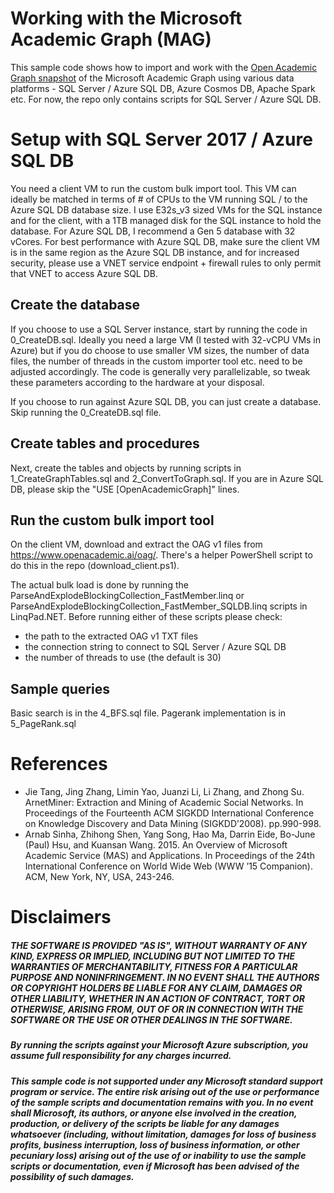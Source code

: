 # Working with the Microsoft Academic Graph (MAG)
This sample code shows how to import and work with the <a href="https://www.openacademic.ai/oag/" target="_blank">Open Academic Graph snapshot</a> of the Microsoft Academic Graph using various data platforms - SQL Server / Azure SQL DB, Azure Cosmos DB, Apache Spark etc. For now, the repo only contains scripts for SQL Server / Azure SQL DB.

# Setup with SQL Server 2017 / Azure SQL DB
You need a client VM to run the custom bulk import tool. This VM can ideally be matched in terms of # of CPUs to the VM running SQL / to the Azure SQL DB database size. I use E32s_v3 sized VMs for the SQL instance and for the client, with a 1TB managed disk for the SQL instance to hold the database. For Azure SQL DB, I recommend a Gen 5  database with 32 vCores. For best performance with Azure SQL DB, make sure the client VM is in the same region as the Azure SQL DB instance, and for increased security, please use a VNET service endpoint + firewall rules to only permit that VNET to access Azure SQL DB.

## Create the database
If you choose to use a SQL Server instance, start by running the code in 0_CreateDB.sql. Ideally you need a large VM (I tested with 32-vCPU VMs in Azure) but if you do choose to use smaller VM sizes, the number of data files, the number of threads in the custom importer tool etc. need to be adjusted accordingly. The code is generally very parallelizable, so tweak these parameters according to the hardware at your disposal.

If you choose to run against Azure SQL DB, you can just create a database. Skip running the 0_CreateDB.sql file.

## Create tables and procedures
Next, create the tables and objects by running scripts in 1_CreateGraphTables.sql and 2_ConvertToGraph.sql. If you are in Azure SQL DB, please skip the "USE [OpenAcademicGraph]" lines.

## Run the custom bulk import tool
On the client VM, download and extract the OAG v1 files from https://www.openacademic.ai/oag/. There's a helper PowerShell script to do this in the repo (download_client.ps1).

The actual bulk load is done by running the ParseAndExplodeBlockingCollection_FastMember.linq or ParseAndExplodeBlockingCollection_FastMember_SQLDB.linq scripts in LinqPad.NET. Before running either of these scripts please check:
* the path to the extracted OAG v1 TXT files
* the connection string to connect to SQL Server / Azure SQL DB
* the number of threads to use (the default is 30)

## Sample queries
Basic search is in the 4_BFS.sql file. Pagerank implementation is in 5_PageRank.sql

# References
* Jie Tang, Jing Zhang, Limin Yao, Juanzi Li, Li Zhang, and Zhong Su. ArnetMiner: Extraction and Mining of Academic Social Networks. In Proceedings of the Fourteenth ACM SIGKDD International Conference on Knowledge Discovery and Data Mining (SIGKDD’2008). pp.990-998.
* Arnab Sinha, Zhihong Shen, Yang Song, Hao Ma, Darrin Eide, Bo-June (Paul) Hsu, and Kuansan Wang. 2015. An Overview of Microsoft Academic Service (MAS) and Applications. In Proceedings of the 24th International Conference on World Wide Web (WWW ’15 Companion). ACM, New York, NY, USA, 243-246.

# Disclaimers
##### THE SOFTWARE IS PROVIDED "AS IS", WITHOUT WARRANTY OF ANY KIND, EXPRESS OR IMPLIED, INCLUDING BUT NOT LIMITED TO THE WARRANTIES OF MERCHANTABILITY, FITNESS FOR A PARTICULAR PURPOSE AND NONINFRINGEMENT. IN NO EVENT SHALL THE AUTHORS OR COPYRIGHT HOLDERS BE LIABLE FOR ANY CLAIM, DAMAGES OR OTHER LIABILITY, WHETHER IN AN ACTION OF CONTRACT, TORT OR OTHERWISE, ARISING FROM, OUT OF OR IN CONNECTION WITH THE SOFTWARE OR THE USE OR OTHER DEALINGS IN THE SOFTWARE. 

##### By running the scripts against your Microsoft Azure subscription, you assume full responsibility for any charges incurred.

##### This sample code is not supported under any Microsoft standard support program or service. The entire risk arising out of the use or performance of the sample scripts and documentation remains with you. In no event shall Microsoft, its authors, or anyone else involved in the creation, production, or delivery of the scripts be liable for any damages whatsoever (including, without limitation, damages for loss of business profits, business interruption, loss of business information, or other pecuniary loss) arising out of the use of or inability to use the sample scripts or documentation, even if Microsoft has been advised of the possibility of such damages.
